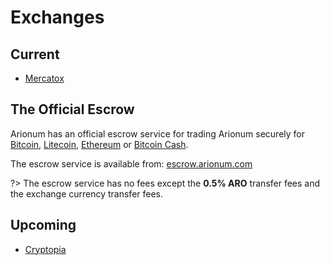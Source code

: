 # Exchanges

## Current

- [Mercatox](https://mercatox.com)

## The Official Escrow

Arionum has an official escrow service for trading Arionum securely for [Bitcoin][btc], [Litecoin][ltc], [Ethereum][eth] or [Bitcoin Cash][bch].

The escrow service is available from: [escrow.arionum.com](https://escrow.arionum.com)

?> The escrow service has no fees except the **0.5% ARO** transfer fees and the exchange currency transfer fees.

## Upcoming

- [Cryptopia](https://cryptopia.co.nz)

[btc]: https://bitcoin.org
[ltc]: https://litecoin.com
[eth]: https://ethereum.org
[bch]: https://bitcoincash.org
